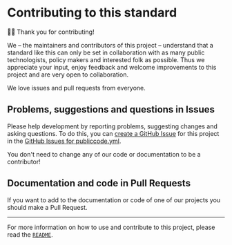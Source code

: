# Contributing to this standard

🙇‍♀️ Thank you for contributing!

We – the maintainers and contributors of this project – understand that a standard like this can only be set in collaboration with as many public technologists, policy makers and interested folk as possible. Thus we appreciate your input, enjoy feedback and welcome improvements to this project and are very open to collaboration.

We love issues and pull requests from everyone.

## Problems, suggestions and questions in Issues

Please help development by reporting problems, suggesting changes and asking questions. To do this, you can [create a GitHub Issue](https://help.github.com/articles/creating-an-issue/) for this project in the [GitHub Issues for publiccode.yml](https://github.com/publiccodenet/publiccode.yml/issues).

You don't need to change any of our code or documentation to be a contributor!

## Documentation and code in Pull Requests

If you want to add to the documentation or code of one of our projects you should make a Pull Request. 

---

For more information on how to use and contribute to this project, please read the [`README`](README.md).
